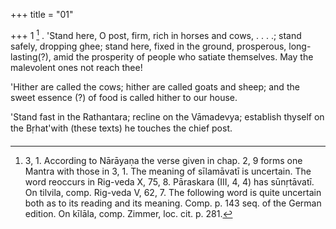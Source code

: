 +++
title = "01"

+++
1 [^1] . 'Stand here, O post, firm, rich in horses and cows, . . . .; stand safely, dropping ghee; stand here, fixed in the ground, prosperous, long-lasting(?), amid the prosperity of people who satiate themselves. May the malevolent ones not reach thee!


[^1]:  3, 1. According to Nārāyaṇa the verse given in chap. 2, 9 forms one Mantra with those in 3, 1. The meaning of sīlamāvatī is uncertain. The word reoccurs in Rig-veda X, 75, 8. Pāraskara (III, 4, 4) has sūnṛtāvatī. On tilvila, comp. Rig-veda V, 62, 7. The following word is quite uncertain both as to its reading and its meaning. Comp. p. 143 seq. of the German edition. On kīlāla, comp. Zimmer, loc. cit. p. 281.

'Hither are called the cows; hither are called goats and sheep; and the sweet essence (?) of food is called hither to our house.

'Stand fast in the Rathantara; recline on the Vāmadevya; establish thyself on the Bṛhat'with (these texts) he touches the chief post.
